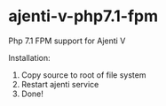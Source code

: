 # ajenti-v-php7.1-fpm
Php 7.1 FPM support for Ajenti V

Installation:
1. Copy source to root of file system
2. Restart ajenti service
3. Done!
